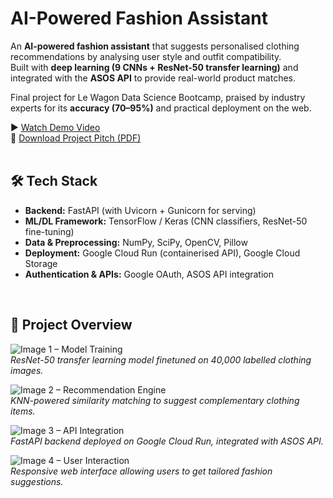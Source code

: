 # AI-Powered Fashion Assistant  

An **AI-powered fashion assistant** that suggests personalised clothing recommendations by analysing user style and outfit compatibility.  
Built with **deep learning (9 CNNs + ResNet-50 transfer learning)** and integrated with the **ASOS API** to provide real-world product matches.  

Final project for Le Wagon Data Science Bootcamp, praised by industry experts for its **accuracy (70–95%)** and practical deployment on the web.  

▶️ [Watch Demo Video](https://www.loom.com/share/4fbded85106a440c8c09a362d5ad8b6a?sid=b030989c-7d57-43de-9b90-448d6306d096)<br>
💾 [Download Project Pitch (PDF)](https://github.com/user-attachments/files/22289072/Le.Wagon.pitch.pdf)<br><br>


## 🛠 Tech Stack  

- **Backend:** FastAPI (with Uvicorn + Gunicorn for serving)  
- **ML/DL Framework:** TensorFlow / Keras (CNN classifiers, ResNet-50 fine-tuning)  
- **Data & Preprocessing:** NumPy, SciPy, OpenCV, Pillow  
- **Deployment:** Google Cloud Run (containerised API), Google Cloud Storage  
- **Authentication & APIs:** Google OAuth, ASOS API integration  

<br>  

## 📝 Project Overview  

![Image 1 – Model Training](https://github.com/user-attachments/assets/img1-placeholder.png)  
*ResNet-50 transfer learning model finetuned on 40,000 labelled clothing images.*  

![Image 2 – Recommendation Engine](https://github.com/user-attachments/assets/img2-placeholder.png)  
*KNN-powered similarity matching to suggest complementary clothing items.*  

![Image 3 – API Integration](https://github.com/user-attachments/assets/img3-placeholder.png)  
*FastAPI backend deployed on Google Cloud Run, integrated with ASOS API.*  

![Image 4 – User Interaction](https://github.com/user-attachments/assets/img4-placeholder.png)  
*Responsive web interface allowing users to get tailored fashion suggestions.*  
